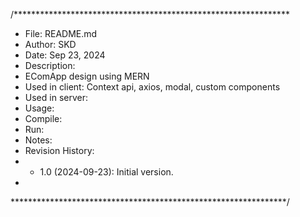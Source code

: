 /***************************************************************
 * File: README.md
 * Author: SKD
 * Date: Sep 23, 2024
 * Description:
 * EComApp design using MERN
 * Used in client: Context api, axios, modal, custom components
 * Used in server: 
 * Usage:
 * Compile:
 * Run:
 * Notes:
 * Revision History:
 * - 1.0 (2024-09-23): Initial version.
 * 
 ***************************************************************/
